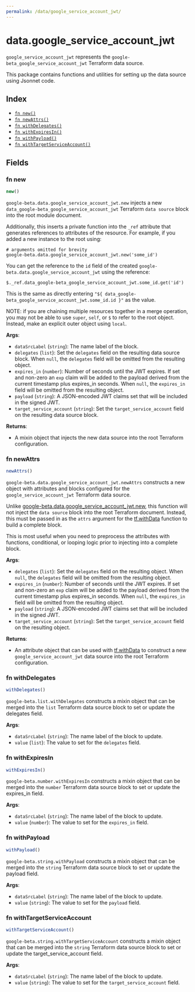 ```yaml
---
permalink: /data/google_service_account_jwt/
---
```


# data.google_service_account_jwt

`google_service_account_jwt` represents the `google-beta_google_service_account_jwt` Terraform data source.



This package contains functions and utilities for setting up the data source using Jsonnet code.


## Index

* [`fn new()`](#fn-new)
* [`fn newAttrs()`](#fn-newattrs)
* [`fn withDelegates()`](#fn-withdelegates)
* [`fn withExpiresIn()`](#fn-withexpiresin)
* [`fn withPayload()`](#fn-withpayload)
* [`fn withTargetServiceAccount()`](#fn-withtargetserviceaccount)

## Fields

### fn new

```ts
new()
```


`google-beta.data.google_service_account_jwt.new` injects a new `data_google-beta_google_service_account_jwt` Terraform `data source`
block into the root module document.

Additionally, this inserts a private function into the `_ref` attribute that generates references to attributes of the
resource. For example, if you added a new instance to the root using:

    # arguments omitted for brevity
    google-beta.data.google_service_account_jwt.new('some_id')

You can get the reference to the `id` field of the created `google-beta.data.google_service_account_jwt` using the reference:

    $._ref.data_google-beta_google_service_account_jwt.some_id.get('id')

This is the same as directly entering `"${ data_google-beta_google_service_account_jwt.some_id.id }"` as the value.

NOTE: if you are chaining multiple resources together in a merge operation, you may not be able to use `super`, `self`,
or `$` to refer to the root object. Instead, make an explicit outer object using `local`.

**Args**:
  - `dataSrcLabel` (`string`): The name label of the block.
  - `delegates` (`list`): Set the `delegates` field on the resulting data source block. When `null`, the `delegates` field will be omitted from the resulting object.
  - `expires_in` (`number`): Number of seconds until the JWT expires. If set and non-zero an `exp` claim will be added to the payload derived from the current timestamp plus expires_in seconds. When `null`, the `expires_in` field will be omitted from the resulting object.
  - `payload` (`string`): A JSON-encoded JWT claims set that will be included in the signed JWT.
  - `target_service_account` (`string`): Set the `target_service_account` field on the resulting data source block.

**Returns**:
- A mixin object that injects the new data source into the root Terraform configuration.


### fn newAttrs

```ts
newAttrs()
```


`google-beta.data.google_service_account_jwt.newAttrs` constructs a new object with attributes and blocks configured for the `google_service_account_jwt`
Terraform data source.

Unlike [google-beta.data.google_service_account_jwt.new](#fn-new), this function will not inject the `data source`
block into the root Terraform document. Instead, this must be passed in as the `attrs` argument for the
[tf.withData](https://github.com/tf-libsonnet/core/tree/main/docs#fn-withdata) function to build a complete block.

This is most useful when you need to preprocess the attributes with functions, conditional, or looping logic prior to
injecting into a complete block.

**Args**:
  - `delegates` (`list`): Set the `delegates` field on the resulting object. When `null`, the `delegates` field will be omitted from the resulting object.
  - `expires_in` (`number`): Number of seconds until the JWT expires. If set and non-zero an `exp` claim will be added to the payload derived from the current timestamp plus expires_in seconds. When `null`, the `expires_in` field will be omitted from the resulting object.
  - `payload` (`string`): A JSON-encoded JWT claims set that will be included in the signed JWT.
  - `target_service_account` (`string`): Set the `target_service_account` field on the resulting object.

**Returns**:
  - An attribute object that can be used with [tf.withData](https://github.com/tf-libsonnet/core/tree/main/docs#fn-withdata) to construct a new `google_service_account_jwt` data source into the root Terraform configuration.


### fn withDelegates

```ts
withDelegates()
```

`google-beta.list.withDelegates` constructs a mixin object that can be merged into the `list`
Terraform data source block to set or update the delegates field.



**Args**:
  - `dataSrcLabel` (`string`): The name label of the block to update.
  - `value` (`list`): The value to set for the `delegates` field.


### fn withExpiresIn

```ts
withExpiresIn()
```

`google-beta.number.withExpiresIn` constructs a mixin object that can be merged into the `number`
Terraform data source block to set or update the expires_in field.



**Args**:
  - `dataSrcLabel` (`string`): The name label of the block to update.
  - `value` (`number`): The value to set for the `expires_in` field.


### fn withPayload

```ts
withPayload()
```

`google-beta.string.withPayload` constructs a mixin object that can be merged into the `string`
Terraform data source block to set or update the payload field.



**Args**:
  - `dataSrcLabel` (`string`): The name label of the block to update.
  - `value` (`string`): The value to set for the `payload` field.


### fn withTargetServiceAccount

```ts
withTargetServiceAccount()
```

`google-beta.string.withTargetServiceAccount` constructs a mixin object that can be merged into the `string`
Terraform data source block to set or update the target_service_account field.



**Args**:
  - `dataSrcLabel` (`string`): The name label of the block to update.
  - `value` (`string`): The value to set for the `target_service_account` field.
